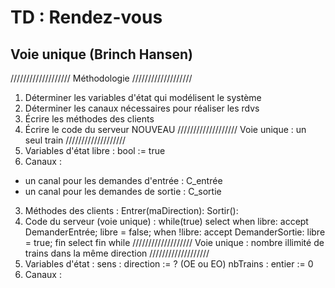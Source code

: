 # TD : Rendez-vous

## Voie unique (Brinch Hansen)

/////////////////// Méthodologie ///////////////////
1. Déterminer les variables d'état qui modélisent le système
2. Déterminer les canaux nécessaires pour réaliser les rdvs
3. Écrire les méthodes des clients
4. Écrire le code du serveur
NOUVEAU
/////////////////// Voie unique : un seul train ///////////////////
1. Variables d'état 
libre : bool := true
2. Canaux :
- un canal pour les demandes d'entrée : C_entrée
- un canal pour les demandes de sortie : C_sortie
3. Méthodes des clients :
Entrer(maDirection):
Sortir():
4. Code du serveur (voie unique) :
while(true)
  select
    when libre:
        accept DemanderEntrée;
        libre = false;
    when !libre:
        accept DemanderSortie:
        libre = true;
   fin select
fin while
/////////////////// Voie unique : nombre illimité de trains dans la même direction ///////////////////
1. Variables d'état :
sens : direction := ? (OE ou EO)
nbTrains : entier := 0
2. Canaux :




